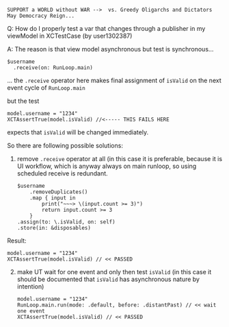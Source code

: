 ```
SUPPORT a WORLD without WAR -->  vs. Greedy Oligarchs and Dictators
May Democracy Reign... 
```

Q: How do I properly test a var that changes through a publisher in my viewModel in XCTestCase (by user1302387)

A: The reason is that view model asynchronous but test is synchronous...

    $username
      .receive(on: RunLoop.main)

... the `.receive` operator here makes final assignment of `isValid` on the next event cycle of `RunLoop.main`

but the test

    model.username = "1234"
    XCTAssertTrue(model.isValid) //<----- THIS FAILS HERE

expects that `isValid` will be changed immediately.

So there are following possible solutions:

1) remove `.receive` operator at all (in this case it is preferable, because it is UI workflow, which is anyway always on main runloop, so using scheduled receive is redundant. 

       $username
           .removeDuplicates()
           .map { input in
               print("~~~> \(input.count >= 3)")
               return input.count >= 3
           }
       .assign(to: \.isValid, on: self)
       .store(in: &disposables)

Result: 

    model.username = "1234"
    XCTAssertTrue(model.isValid) // << PASSED

2) make UT wait for one event and only then test `isValid` (in this case it should be documented that `isValid` has asynchronous nature by intention)

       model.username = "1234"
       RunLoop.main.run(mode: .default, before: .distantPast) // << wait one event
       XCTAssertTrue(model.isValid) // << PASSED


